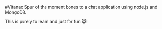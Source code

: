 #Vitanao
Spur of the moment bones to a chat application using node.js and MongoDB.

This is purely to learn and just for fun 😸!
